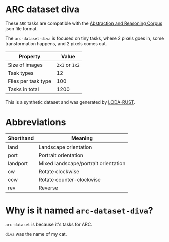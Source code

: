# ARC dataset diva

These `ARC` tasks are compatible with the [Abstraction and Reasoning Corpus](https://github.com/fchollet/ARC) json file format.

The `arc-dataset-diva` is focused on tiny tasks, where 2 pixels goes in, some transformation happens, and 2 pixels comes out.

| Property            | Value          |
|---------------------|----------------|
| Size of images      | `2x1` or `1x2` |
| Task types          | 12             |
| Files per task type | 100            |
| Tasks in total      | 1200           |

This is a synthetic dataset and was generated by [LODA-RUST](https://github.com/loda-lang/loda-rust).

# Abbreviations

| Shorthand | Meaning                              |
|-----------|--------------------------------------|
| land      | Landscape orientation                |
| port      | Portrait orientation                 |
| landport  | Mixed landscape/portrait orientation |
| cw        | Rotate clockwise                     |
| ccw       | Rotate counter-clockwise             |
| rev       | Reverse                              |

# Why is it named `arc-dataset-diva`?

`arc-dataset` is because it's tasks for ARC.

`diva` was the name of my cat.

